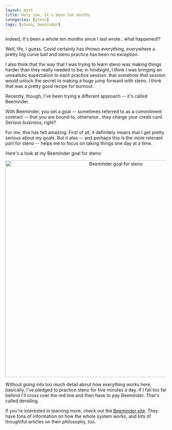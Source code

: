 ```yaml
---
layout: post
title: Holy cow, it's been ten months
categories: [steno]
tags: [steno, beeminder]
---
```


Indeed, it's been a whole ten months since I last wrote.. what happened!?

Well, life, I guess. Covid certainly has thrown everything, everywhere a pretty big curve ball and steno practice has been no exception.

I also think that the way that I was trying to learn steno was making things harder than they really needed to be; in hindsight, I think I was bringing an unrealistic expectation to each practice session: that somehow _that session_ would unlock the secret to making a huge jump forward with steno. I think that was a pretty good recipe for burnout.

Recently, though, I've been trying a different approach -- it's called Beeminder.

With Beeminder, you set a goal -- sometimes referred to as a commitment contract -- that you are bound to, otherwise.. they charge your credit card. Serious business, right?

For me, this has felt amazing. First of all, it definitely means that I get pretty serious about my goals. But it also -- and perhaps this is the more relevant part for steno -- helps me to focus on taking things one day at a time.

Here's a look at my Beeminder goal for steno:

<div style="text-align: center">
<a href="https://www.beeminder.com/jladdjr/steno"><img alt="Beeminder goal for steno" title="Beeminder goal for steno" src="https://www.beeminder.com/jladdjr/steno/graph" width="675" /></a>
</div>

Without going into too much detail about how everything works here, basically, I've pledged to practice steno for five minutes a day. If I fall too far behind I'll cross over the red line and then have to pay Beeminder. That's called derailing.

If you're interested in learning more, check out the [Beeminder site](https://www.beeminder.com/). They have tons of information on how the whole system works, and lots of thoughtful articles on their philosophy, too.